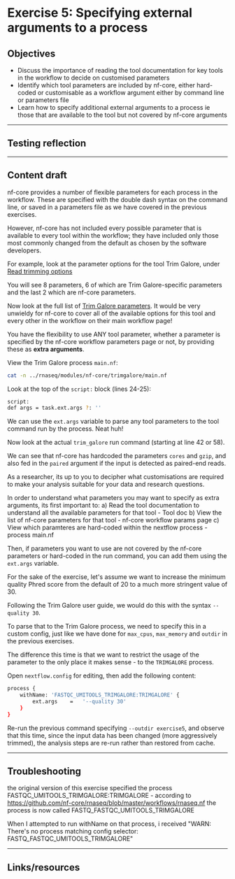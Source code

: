 # Exercise 5: Specifying external arguments to a process

## Objectives 
- Discuss the importance of reading the tool documentation for key tools in the workflow to decide on customised parameters
- Identify which tool parameters are included by nf-core, either hard-coded or customisable as a workflow argument either by command line or parameters file
- Learn how to specify additional external arguments to a process ie those that are available to the tool but not covered by nf-core arguments

---------------------
## Testing reflection

---------------------
## Content draft 

nf-core provides a number of flexible parameters for each process in the workflow. These are specified with the double dash syntax on the command line, or saved in a parameters file as we have covered in the previous exercises.

However, nf-core has not included every possible parameter that is available to every tool within the workflow; they have included only those most commonly changed from the default as chosen by the software developers. 

For example, look at the parameter options for the tool Trim Galore, under [Read trimming options](https://nf-co.re/rnaseq/3.10.1/parameters)

You will see 8 parameters, 6 of which are Trim Galore-specific parameters and the last 2 which are nf-core parameters. 

Now look at the full list of [Trim Galore parameters](https://github.com/FelixKrueger/TrimGalore/blob/master/Docs/Trim_Galore_User_Guide.md#general-options). It would be very unwieldy for nf-core to cover all of the available options for this tool and every other in the workflow on their main workflow page!

You have the flexibility to use ANY tool parameter, whether a parameter is specified by the nf-core workflow parameters page or not, by providing these as **extra arguments**.
 
View the Trim Galore process `main.nf`: 
```bash
cat -n ../rnaseq/modules/nf-core/trimgalore/main.nf
```

Look at the top of the `script:` block (lines 24-25):
```bash
script:
def args = task.ext.args ?: ''
```

We can use the `ext.args` variable to parse any tool parameters to the tool command run by the process. Neat huh! 

Now look at the actual `trim_galore` run command (starting at line 42 or 58). 

We can see that nf-core has hardcoded the parameters `cores` and `gzip`, and also fed in the `paired` argument if the input is detected as paired-end reads. 

As a researcher, its up to you to decipher what customisations are required to make your analysis suitable for your data and research questions. 

In order to understand what parameters you may want to specify as extra arguments, its first important to: 
a) Read the tool documentation to understand all the available parameters for that tool
	- Tool doc
b) View the list of nf-core parameters for that tool
	- nf-core workflow params page
c) View which paramteres are hard-coded within the nextflow process 
	- process main.nf
	
Then, if parameters you want to use are not covered by the nf-core parameters or hard-coded in the run command, you can add them using the `ext.args` variable. 

For the sake of the exercise, let's assume we want to increase the minimum quality Phred score from the default of 20 to a much more stringent value of 30. 

Following the Trim Galore user guide, we would do this with the syntax `--quality 30`. 

To parse that to the Trim Galore process, we need to specify this in a custom config, just like we have done for `max_cpus`, `max_memory` and `outdir` in the previous exercises. 

The difference this time is that we want to restrict the usage of the parameter to the only place it makes sense - to the `TRIMGALORE` process. 


Open `nextflow.config` for editing, then add the following content:

```bash
process {
    withName: 'FASTQC_UMITOOLS_TRIMGALORE:TRIMGALORE' {
        ext.args    =   '--quality 30'
    }
}
``` 

Re-run the previous command specifying `--outdir exercise5`, and observe that this time, since the input data has been changed (more aggressively trimmed), the analysis steps are re-run rather than restored from cache. 

---------------------
## Troubleshooting

the original version of this exercise specified the process FASTQC_UMITOOLS_TRIMGALORE:TRIMGALORE - according to https://github.com/nf-core/rnaseq/blob/master/workflows/rnaseq.nf the process is now called FASTQ_FASTQC_UMITOOLS_TRIMGALORE

When I attempted to run withName on that process, i received "WARN: There's no process matching config selector: FASTQ_FASTQC_UMITOOLS_TRIMGALORE"

---------------------
## Links/resources 








